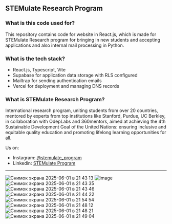 ## STEMulate Research Program  

### What is this code used for?

This repository contains code for website in React.js, which is made for STEMulate Research program for bringing in new students and accepting applications and also internal mail processing in Python. 

### What is the tech stack?

- React.js, Typescript, Vite
- Supabase for application data storage with RLS configured
- Mailtrap for sending authentication emails
- Vercel for deployment and managing DNS records

### What is STEMulate Research Program?

International research program, uniting students from over 20 countries, mentored by experts from top institutions like Stanford, Purdue, UC Berkley, in collaboration with OdepLabs and 360mentors, aimed at achieving the 4th Sustainable Development Goal of the United Nations: ensuring inclusive and equitable quality education and promoting lifelong learning opportunities for all.

Us on:
- Instagram: <a href="https://instagram.com/stemulate_program">@stemulate_program</a>
- Linkedin: <a href="https://www.linkedin.com/company/stemulate-program/">STEMulate Program</a>
---

![Снимок экрана 2025-06-01 в 21 43 13](https://github.com/user-attachments/assets/bf47fb04-dca2-4141-a1cc-c82efdd5e288)
![image](https://github.com/user-attachments/assets/723b88ff-42a0-48b3-a26f-0a8e4cba89c5)
![Снимок экрана 2025-06-01 в 21 43 35](https://github.com/user-attachments/assets/8613c683-4e91-476b-a037-864ec9d224ce)
![Снимок экрана 2025-06-01 в 21 43 46](https://github.com/user-attachments/assets/63b6919a-7982-4341-abf5-f2fadef618e6)
![Снимок экрана 2025-06-01 в 21 44 22](https://github.com/user-attachments/assets/c5125060-2234-4792-a600-effeb2c8e7c2)
![Снимок экрана 2025-06-01 в 21 54 54](https://github.com/user-attachments/assets/076043fb-f41f-46ac-82c9-757ec87dd782)
![Снимок экрана 2025-06-01 в 21 48 12](https://github.com/user-attachments/assets/173daee8-65bf-4ab0-90d6-2bd753a71cc6)
![Снимок экрана 2025-06-01 в 21 48 21](https://github.com/user-attachments/assets/3790f49c-0255-4122-aa82-b979ef86527b)
![Снимок экрана 2025-06-01 в 21 49 04](https://github.com/user-attachments/assets/58dc7e66-04d1-40f8-bbba-37954be191c0)
